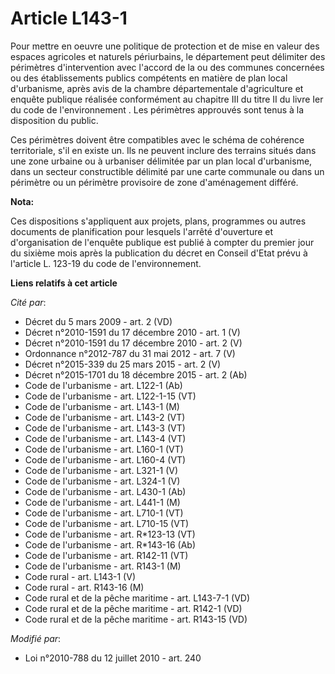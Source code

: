 # Article L143-1

Pour mettre en oeuvre une politique de protection et de mise en valeur des espaces agricoles et naturels périurbains, le
département peut délimiter des périmètres d'intervention avec l'accord de la ou des communes concernées ou des établissements
publics compétents en matière de plan local d'urbanisme, après avis de la chambre départementale d'agriculture et enquête
publique réalisée conformément au chapitre III du titre II du livre Ier du code de l'environnement . Les périmètres approuvés
sont tenus à la disposition du public. 

Ces périmètres doivent être compatibles avec le schéma de cohérence territoriale, s'il en existe un. Ils ne peuvent inclure
des terrains situés dans une zone urbaine ou à urbaniser délimitée par un plan local d'urbanisme, dans un secteur
constructible délimité par une carte communale ou dans un périmètre ou un périmètre provisoire de zone d'aménagement différé.

**Nota:**

Ces dispositions s'appliquent aux projets, plans, programmes ou autres documents de planification pour lesquels l'arrêté
d'ouverture et d'organisation de l'enquête publique est publié à compter du premier jour du sixième mois après la publication
du décret en Conseil d'Etat prévu à l'article L. 123-19 du code de l'environnement.

**Liens relatifs à cet article**

_Cité par_:

  - Décret du 5 mars 2009 - art. 2 (VD)
  - Décret n°2010-1591 du 17 décembre 2010 - art. 1 (V)
  - Décret n°2010-1591 du 17 décembre 2010 - art. 2 (V)
  - Ordonnance n°2012-787 du 31 mai 2012 - art. 7 (V)
  - Décret n°2015-339 du 25 mars 2015 - art. 2 (V)
  - Décret n°2015-1701 du 18 décembre 2015 - art. 2 (Ab)
  - Code de l'urbanisme - art. L122-1 (Ab)
  - Code de l'urbanisme - art. L122-1-15 (VT)
  - Code de l'urbanisme - art. L143-1 (M)
  - Code de l'urbanisme - art. L143-2 (VT)
  - Code de l'urbanisme - art. L143-3 (VT)
  - Code de l'urbanisme - art. L143-4 (VT)
  - Code de l'urbanisme - art. L160-1 (VT)
  - Code de l'urbanisme - art. L160-4 (VT)
  - Code de l'urbanisme - art. L321-1 (V)
  - Code de l'urbanisme - art. L324-1 (V)
  - Code de l'urbanisme - art. L430-1 (Ab)
  - Code de l'urbanisme - art. L441-1 (M)
  - Code de l'urbanisme - art. L710-1 (VT)
  - Code de l'urbanisme - art. L710-15 (VT)
  - Code de l'urbanisme - art. R*123-13 (VT)
  - Code de l'urbanisme - art. R*143-16 (Ab)
  - Code de l'urbanisme - art. R142-11 (VT)
  - Code de l'urbanisme - art. R143-1 (M)
  - Code rural - art. L143-1 (V)
  - Code rural - art. R143-16 (M)
  - Code rural et de la pêche maritime - art. L143-7-1 (VD)
  - Code rural et de la pêche maritime - art. R142-1 (VD)
  - Code rural et de la pêche maritime - art. R143-15 (VD)

_Modifié par_:

  - Loi n°2010-788 du 12 juillet 2010 - art. 240
